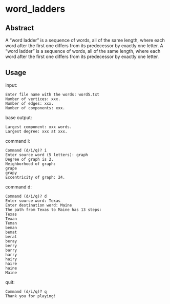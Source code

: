 # word_ladders
## Abstract
A “word ladder” is a sequence of words, all of the same length, where each word after the first one
differs from its predecessor by exactly one letter. A “word ladder” is a sequence of words, all of the same length, where each word after the first one differs from its predecessor by exactly one letter.
## Usage
input:
```
Enter file name with the words: word5.txt
Number of vertices: xxx.
Number of edges: xxx.
Number of components: xxx.
```
base output:
```
Largest component: xxx words.
Largest degree: xxx at xxx.
```
command i:
```
Command (d/i/q)? i
Enter source word (5 letters): graph
Degree of graph is 2.
Neighborhood of graph:
grape
grapy
Eccentricity of graph: 24.
```
command d:
```
Command (d/i/q)? d
Enter source word: Texas
Enter destination word: Maine
The path from Texas to Maine has 13 steps:
Texas
Texan
Teman
beman
bemat
berat
beray
berry
barry
harry
hairy
haire
haine
Maine
```
quit:
```
Command (d/i/q)? q
Thank you for playing!
```

